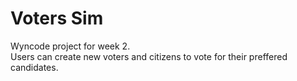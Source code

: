 Voters Sim
=================================
Wyncode project for week 2.</br>
Users can create new voters and citizens to vote for their preffered candidates.


